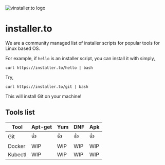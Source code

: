 
![vinstaller.to logo](https://raw.githubusercontent.com/leopardslab/installer.to/master/public/branding/assets/png/primary%20logo%20-%20colored.png)

# installer.to

We are a community managed list of installer scripts for popular tools for Linux based OS.

For example, if `hello` is an installer script, you can install it with simply,

```
curl https://installer.to/hello | bash
```

Try, 
```
curl https://installer.to/git | bash
```

This will install Git on your machine!

## Tools list

| Tool    	| Apt-get 	| Yum 	| DNF 	| Apk 	|
|---------	|---------	|-----	|-----	|-----	|
| Git     	| 👍  	    | 👍  	| 👍	  | 👍	  |
| Docker  	| WIP     	| WIP 	| WIP 	| WIP 	|
| Kubectl 	| WIP     	| WIP 	| WIP 	| WIP 	|
